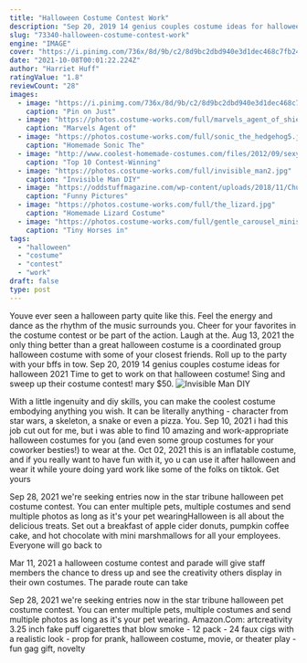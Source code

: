 ```yaml
---
title: "Halloween Costume Contest Work"
description: "Sep 20, 2019 14 genius couples costume ideas for halloween 2021  Time to get to work on that halloween costume! Sing and sweep up their costume contest! mary $50."
slug: "73340-halloween-costume-contest-work"
engine: "IMAGE"
cover: "https://i.pinimg.com/736x/8d/9b/c2/8d9bc2dbd940e3d1dec468c7fb246ad8--group-costumes-party-costumes.jpg"
date: "2021-10-08T00:01:22.224Z"
author: "Harriet Huff"
ratingValue: "1.8"
reviewCount: "28"
images:
  - image: "https://i.pinimg.com/736x/8d/9b/c2/8d9bc2dbd940e3d1dec468c7fb246ad8--group-costumes-party-costumes.jpg"
    caption: "Pin on Just"
  - image: "https://photos.costume-works.com/full/marvels_agent_of_shield_ghost_rider.jpg"
    caption: "Marvels Agent of"
  - image: "https://photos.costume-works.com/full/sonic_the_hedgehog5.jpg"
    caption: "Homemade Sonic The"
  - image: "http://www.coolest-homemade-costumes.com/files/2012/09/sexy-and-cool-hamburglar-4976.JPG"
    caption: "Top 10 Contest-Winning"
  - image: "https://photos.costume-works.com/full/invisible_man2.jpg"
    caption: "Invisible Man DIY"
  - image: "https://oddstuffmagazine.com/wp-content/uploads/2018/11/Chucky-costume-650x883.jpg"
    caption: "Funny Pictures"
  - image: "https://photos.costume-works.com/full/the_lizard.jpg"
    caption: "Homemade Lizard Costume"
  - image: "https://photos.costume-works.com/full/gentle_carousel_minis_4.jpg"
    caption: "Tiny Horses in"
tags:
  - "halloween"
  - "costume"
  - "contest"
  - "work"
draft: false
type: post
---
```


Youve ever seen a halloween party quite like this. Feel the energy and dance as the rhythm of the music surrounds you. Cheer for your favorites in the costume contest or be part of the action. Laugh at the. Aug 13, 2021 the only thing better than a great halloween costume is a coordinated group halloween costume with some of your closest friends. Roll up to the party with your bffs in tow. Sep 20, 2019 14 genius couples costume ideas for halloween 2021  Time to get to work on that halloween costume! Sing and sweep up their costume contest! mary $50.
![Invisible Man DIY](https://photos.costume-works.com/full/invisible_man2.jpg "Invisible Man DIY")

With a little ingenuity and diy skills, you can make the coolest costume embodying anything you wish. It can be literally anything - character from star wars, a skeleton, a snake or even a pizza. You. Sep 10, 2021 i had this job cut out for me, but i was able to find 10 amazing and work-appropriate halloween costumes for you (and even some group costumes for your coworker besties!) to wear at the. Oct 02, 2021 this is an inflatable costume, and if you really want to have fun with it, yo u can use it after halloween and wear it while youre doing yard work like some of the folks on tiktok. Get yours
<!--inArticleAds-->

<!--galleryOne-->

Sep 28, 2021 we're seeking entries now in the star tribune halloween pet costume contest. You can enter multiple pets, multiple costumes and send multiple photos as long as it's your pet wearingHalloween is all about the delicious treats. Set out a breakfast of apple cider donuts, pumpkin coffee cake, and hot chocolate with mini marshmallows for all your employees. Everyone will go back to
<!--inArticleAds-->

<!--galleryTwo-->

Mar 11, 2021 a halloween costume contest and parade will give staff members the chance to dress up and see the creativity others display in their own costumes. The parade route can take
<!--galleryThree-->

Sep 28, 2021 we're seeking entries now in the star tribune halloween pet costume contest. You can enter multiple pets, multiple costumes and send multiple photos as long as it's your pet wearing. Amazon.Com: artcreativity 3.25 inch fake puff cigarettes that blow smoke - 12 pack - 24 faux cigs with a realistic look - prop for prank, halloween costume, movie, or theater play - fun gag gift, novelty
